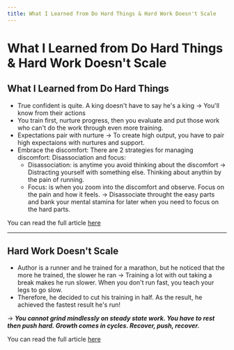```yaml
---
title: What I Learned from Do Hard Things & Hard Work Doesn't Scale
---
```


# What I Learned from Do Hard Things & Hard Work Doesn't Scale

## What I Learned from Do Hard Things

- True confident is quite. A king doesn't have to say he's a king &rarr; You'll know from their actions
- You train first, nurture progress, then you evaluate and put those work who can't do the work through even more training.
- Expectations pair with nurture &rarr; To create high output, you have to pair high expectaions with nurtures and support.
- Embrace the discomfort: There are 2 strategies for managing discomfort: Disassociation and focus:
    - Disassociation: is anytime you avoid thinking about the discomfort &rarr; Distracting yourself with something else. Thinking about anythin by the pain of running.
    - Focus: is when you zoom into the discomfort and observe. Focus on the pain and how it feels.
&rarr; Disassociate throught the easy parts and bank your mental stamina for later when you need to focus on the hard parts.

You can read the full article [here](https://swizec.com/blog/what-i-learned-from-do-hard-things/)

---

## Hard Work Doesn't Scale

- Author is a runner and he trained for a marathon, but he noticed that the more he trained, the slower he ran &rarr; Training a lot with out taking a break makes he run slower. When you don't run fast, you teach your legs to go slow.
- Therefore, he decided to cut his training in half. As the result, he achieved the fastest result he's run!

&rarr; <b><i>You cannot grind mindlessly on steady state work. You have to rest then push hard. Growth comes in cycles. Recover, push, recover.</i></b>

You can read the full article [here](https://swizec.com/blog/hard-work-doesnt-scale/)





